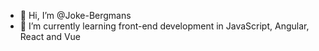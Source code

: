 - 👋 Hi, I’m @Joke-Bergmans
- 🌱 I’m currently learning front-end development in JavaScript, Angular, React and Vue

